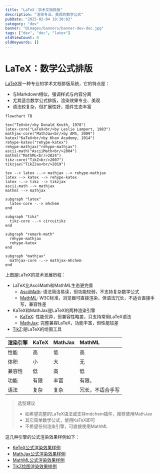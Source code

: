 ```yaml
---
title: "LaTeX：学术文档排版"
description: "渲染专业、美观的数学公式"
pubDate: "2025-02-04 19:30:02"
category: "dev"
banner: "@images/banners/banner-dev-doc.jpg"
tags: ["dev", "doc", "latex"]
oldViewCount: 0
oldKeywords: []
---
```


# LaTeX：数学公式排版

[LaTeX](https://www.latex-project.org/)是一种专业的学术文档排版系统，它的特点是：
- 与Markdown相似，强调样式与内容分离
- 尤其适合数学公式排版，渲染效果专业、美观
- 语法较复杂，但扩展性好，插件生态丰富

``` mermaid
flowchart TB

tex("TeX<br/>by Donald Knuth, 1978")
latex-core("LaTeX<br/>by Leslie Lamport, 1983")
mathjax-core("MathJax<br/>by AMS, 2009")
katex("KaTeX<br/>by Khan Academy, 2014")
rehype-katex("rehype-katex")
rehype-mathjax("rehype-mathjax")
ascii-math("AsciiMath<br/>2004")
mathml("MathML<br/>2024")
tikz-core("TikZ<br/>2007")
tikzjax("TikZJax<br/>2019")

tex --> latex -.-> mathjax --> rehype-mathjax
latex --> katex --> rehype-katex
latex -.-> tikz --> tikzjax
ascii-math --> mathjax
mathml --> mathjax

subgraph "latex"
  latex-core -.-> mhchem
end

subgraph "tikz"
  tikz-core -.-> circuitikz
end

subgraph "remark-math"
  rehype-mathjax
  rehype-katex
end

subgraph "mathjax"
  mathjax-core -.-> mathjax-mhchem
end
```

上图是LaTeX的技术发展历程：
- LaTeX比AsciiMath和MathML生态更完善
  - [AsciiMath](http://asciimath.org/): 语法简洁易读，但功能较弱，不支持复杂数学公式
  - [MathML](https://w3c.github.io/mathml/): W3C标准，浏览器可直接渲染，但语法冗长，不适合直接手写，兼容性差
- KaTeX和MathJax是LaTeX的两种渲染引擎
  - [KaTeX](https://katex.org/): 性能优异，但兼容性略差，只支持常用LaTeX语法
  - [MathJax](https://www.mathjax.org/): 完整兼容LaTeX，功能丰富，但性能较差
- [TikZ](https://texample.net/tikz/):是LaTeX的绘图工具

| 渲染引擎 | KaTeX | MathJax | MathML |
| :-- | :-- | :-- | :-- |
| 性能 | 高 | 低 | 高 |
| 体积 | 小 | 大 | 无 |
| 兼容性 | 低 | 高 | 低 |
| 功能 | 有限 | 丰富 | 有限， |
| 语法 | 复杂 | 复杂 | 冗长，不适合手写 |

> 选型建议
> - 如希望完整的LaTeX语法或支持mdchem插件，推荐使用MathJax
> - 其它简单数学公式，使用KaTeX即可
> - 不希望任何渲染引擎，可直接使用MathML

这几种引擎的公式渲染效果样例如下：
- [KeTeX公式渲染效果样例](./latex-katex.md)
- [MathJax公式渲染效果样例](./latex-mathjax.md)
- [MathML公式渲染效果样例](./latex-mathml.md)
- [TikZ绘图渲染效果样例](./latex-tikz.md)
